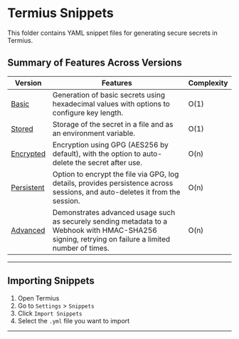 # Termius Snippets

This folder contains YAML snippet files for generating secure secrets in Termius.

## Summary of Features Across Versions

| Version                                         | Features                                                                                                                                            | Complexity |
| ----------------------------------------------- | --------------------------------------------------------------------------------------------------------------------------------------------------- | ---------- |
| [Basic](snippet_v1_basic.yml)                   | Generation of basic secrets using hexadecimal values with options to configure key length.                                                          | O(1)       |
| [Stored](snippet_v2_store_env.yml)              | Storage of the secret in a file and as an environment variable.                                                                                     | O(1)       |
| [Encrypted](snippet_v3_encrypt_autodelete.yml)  | Encryption using GPG (AES256 by default), with the option to auto-delete the secret after use.                                                      | O(n)       |
| [Persistent](snippet_v4_persistent_logging.yml) | Option to encrypt the file via GPG, log details, provides persistence across sessions, and auto-deletes it from the session.                        | O(n)       |
| [Advanced](snippet_v5_webhook_hmac.yml)         | Demonstrates advanced usage such as securely sending metadata to a Webhook with HMAC-SHA256 signing, retrying on failure a limited number of times. | O(n)       |

---

## Importing Snippets

1. Open Termius
2. Go to `Settings` > `Snippets`
3. Click `Import Snippets`
4. Select the `.yml` file you want to import

---
